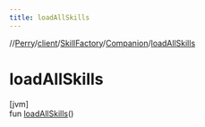 ```yaml
---
title: loadAllSkills
---
```

//[Perry](../../../../index.html)/[client](../../index.html)/[SkillFactory](../index.html)/[Companion](index.html)/[loadAllSkills](load-all-skills.html)



# loadAllSkills



[jvm]\
fun [loadAllSkills](load-all-skills.html)()




